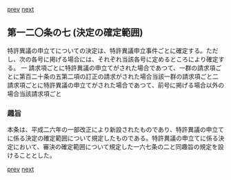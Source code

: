 [prev](/specific\markdowns\特許法\177_Mp-Ch_5-At_120_6.md)
[next](/specific\markdowns\特許法\179_Mp-Ch_5-At_120_8.md)
## 第一二〇条の七 (決定の確定範囲)
特許異議の申立てについての決定は、特許異議申立事件ごとに確定する。ただし、次の各号に掲げる場合には、それぞれ当該各号に定めるところにより確定する。
一 請求項ごとに特許異議の申立てがされた場合であつて、一群の請求項ごとに第百二十条の五第二項の訂正の請求がされた場合当該一群の請求項ごと二 請求項ごとに特許異議の申立てがされた場合であつて、前号に掲げる場合以外の場合当該請求項ごと

### 趣旨
本条は、平成二六年の一部改正により新設されたものであり、特許異議の申立てに係る決定の確定範囲について規定したものである。特許異議の申立てに係る決定において、審決の確定範囲について規定した一六七条の二と同趣旨の規定を設けることとした。

[prev](/specific\markdowns\特許法\177_Mp-Ch_5-At_120_6.md)
[next](/specific\markdowns\特許法\179_Mp-Ch_5-At_120_8.md)